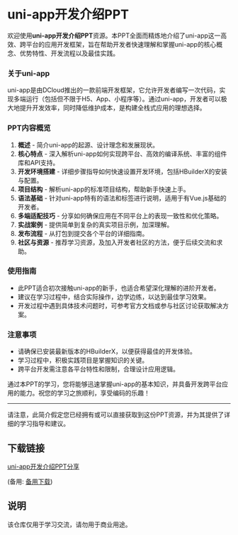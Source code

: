 # uni-app开发介绍PPT

欢迎使用**uni-app开发介绍PPT**资源。本PPT全面而精炼地介绍了uni-app这一高效、跨平台的应用开发框架，旨在帮助开发者快速理解和掌握uni-app的核心概念、优势特性、开发流程以及最佳实践。

### 关于uni-app

uni-app是由DCloud推出的一款前端开发框架，它允许开发者编写一次代码，实现多端运行（包括但不限于H5、App、小程序等）。通过uni-app，开发者可以极大地提升开发效率，同时降低维护成本，是构建全栈式应用的理想选择。

### PPT内容概览

1. **概述** - 简介uni-app的起源、设计理念和发展现状。
2. **核心特点** - 深入解析uni-app如何实现跨平台、高效的编译系统、丰富的组件库和API支持。
3. **开发环境搭建** - 详细步骤指导如何快速设置开发环境，包括HBuilderX的安装与配置。
4. **项目结构** - 解析uni-app的标准项目结构，帮助新手快速上手。
5. **语法基础** - 针对uni-app特有的语法和标签进行说明，适用于有Vue.js基础的开发者。
6. **多端适配技巧** - 分享如何确保应用在不同平台上的表现一致性和优化策略。
7. **实战案例** - 提供简单到复杂的真实项目示例，加深理解。
8. **发布流程** - 从打包到提交各个平台的详细指南。
9. **社区与资源** - 推荐学习资源，及加入开发者社区的方法，便于后续交流和求助。

### 使用指南

- 此PPT适合初次接触uni-app的新手，也适合希望深化理解的进阶开发者。
- 建议在学习过程中，结合实际操作，边学边练，以达到最佳学习效果。
- 开发过程中遇到具体技术问题时，可参考官方文档或参与社区讨论获取解决方案。

### 注意事项

- 请确保已安装最新版本的HBuilderX，以便获得最佳的开发体验。
- 学习过程中，积极实践项目是掌握知识的关键。
- 跨平台开发需注意各平台特性和限制，合理设计应用逻辑。

通过本PPT的学习，您将能够迅速掌握uni-app的基本知识，并具备开发跨平台应用的能力。祝您的学习之旅顺利，享受编码的乐趣！

---

请注意，此简介假定您已经拥有或可以直接获取到这份PPT资源，并为其提供了详细的学习指导和建议。

## 下载链接
[uni-app开发介绍PPT分享](https://pan.quark.cn/s/f1268f27a8db) 

(备用: [备用下载](https://pan.baidu.com/s/1irba7k3I9cBiVMVsrwI43Q?pwd=1234))

## 说明

该仓库仅用于学习交流，请勿用于商业用途。
